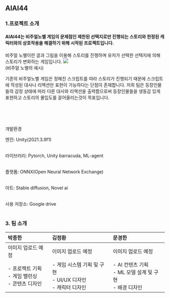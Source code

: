 ## AIAI44

### 1.프로젝트 소개

#### AIAI44는 비주얼노벨 게임의 문제점인 제한된 선택지로만 진행되는 스토리와 한정된 캐릭터와의 상호작용을 해결하기 위해 시작된 프로젝트입니다.

비주얼 노벨이란 글과 그림을 이용해 스토리를 진행하며 유저가 선택한 선택지에 의해 스토리가 변화하는 게임입니다.
<img src='https://drive.google.com/uc?export=download&id=1pUe6l3f2ghpPaVBXtRmked6iz266_kck'/><br/>
(비주얼 노벨의 예시)

기존의 비주얼노벨 게임은 정해진 스크립트를 따라 스토리가 진행되기 때문에 스크립트에 작성된 대사나 리액션만 표현이 가능하다는 단점이 존재합니다.
저희 팀은 등장인물들의 감정 상태에 따라 다른 대사와 리액션을 출력함으로써 등장인물들을 생동감 있게 표현하고 스토리의 몰입도를 끌어올리는것이 목표입니다.



<br /><br /><br />

개발환경

엔진: Unity(2021.3.9f1) <br /><br />

라이브러리: Pytorch, Unity barracuda, ML-agent<br /><br />

플랫폼: ONNX(Open Neural Network Exchange) <br /><br />

아트: Stable diffusion, Novel ai <br /><br />

사용 저장소: Google drive<br /><br />


### 3. 팀 소개

| 박종한                                                  | 김정환                                                       | 문경한                                                       |
| :------------------------------------------------------ | :----------------------------------------------------------- | :----------------------------------------------------------- |
| 이미지 업로드 예정                                      | 이미지 업로드 예정                                           | 이미지 업로드 예정                                           |
| - 프로젝트 기획<br />- 게임 밸런싱<br />- 콘텐츠 디자인 | - 게임 시스템 기획 및 구현<br />- UI/UX 디자인<br />- 캐릭터 디자인 | - AI 컨텐츠 기획<br />- ML 모델 설계 및 구현<br />- 배경 디자인 |
